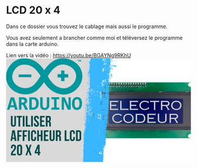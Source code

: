 # LCD 20 x 4
Dans ce dossier vous trouvez le cablage mais aussi le programme.

Vous avez seulement a brancher comme moi et téléversez le programme dans la carte arduino.

Lien vers la vidéo : https://youtu.be/BGAYNg9RKhU
![alt text](https://github.com/electrocodeur/lcd2004/blob/main/miniature(2).png)
